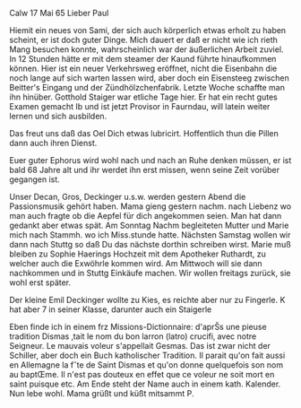  Calw 17 Mai 65
Lieber Paul

Hiemit ein neues von Sami, der sich auch körperlich etwas erholt zu haben scheint, er ist doch guter Dinge. Mich dauert er daß er nicht wie ich rieth Mang besuchen konnte, wahrscheinlich war der äußerlichen Arbeit zuviel. In 12 Stunden hätte er mit dem steamer der Kaund führte hinaufkommen können. 
Hier ist ein neuer Verkehrsweg eröffnet, nicht die Eisenbahn die noch lange auf sich warten lassen wird, aber doch ein Eisensteeg zwischen Beitter's Eingang und der Zündhölzchenfabrik. Letzte Woche schaffte man ihn hinüber. 
Gotthold Staiger war etliche Tage hier. Er hat ein recht gutes Examen gemacht Ib und ist jetzt Provisor in Faurndau, will latein weiter lernen und sich ausbilden.

Das freut uns daß das Oel Dich etwas lubricirt. Hoffentlich thun die Pillen dann auch ihren Dienst.

Euer guter Ephorus wird wohl nach und nach an Ruhe denken müssen, er ist bald 68 Jahre alt und ihr werdet ihn erst missen, wenn seine Zeit vorüber gegangen ist.

Unser Decan, Gros, Deckinger u.s.w. werden gestern Abend die Passionsmusik gehört haben. Mama gieng gestern nachm. nach Liebenz wo man auch fragte ob die Aepfel für dich angekommen seien. Man hat dann gedankt aber etwas spät. Am Sonntag Nachm begleiteten Mutter und Marie mich nach Stammh. wo ich Miss.stunde hatte. Nächsten Samstag wollen wir dann nach Stuttg so daß Du das nächste dorthin schreiben wirst. Marie muß bleiben zu Sophie Haerings Hochzeit mit dem Apotheker Ruthardt, zu welcher auch die Exwöhrle kommen wird. Am Mittwoch will sie dann nachkommen und in Stuttg Einkäufe machen. Wir wollen freitags zurück, sie wohl erst später.

Der kleine Emil Deckinger wollte zu Kies, es reichte aber nur zu Fingerle. K hat aber 7 in seiner Klasse, darunter auch ein Staigerle

Eben finde ich in einem frz Missions-Dictionnaire: d'aprŠs une pieuse tradition Dismas ‚tait le nom du bon larron (latro) crucifi‚ avec notre Seigneur. Le mauvais voleur s'appellait Gesmas. Das ist zwar nicht der Schiller, aber doch ein Buch katholischer Tradition. Il parait qu'on fait aussi en Allemagne la fˆte de Saint Dismas et qu'on donne quelquefois son nom au baptŒme. Il n'est pas douteux en effet que ce voleur ne soit mort en saint puisque etc. Am Ende steht der Name auch in einem kath. Kalender. 
Nun lebe wohl. Mama grüßt und küßt mitsammt
 P.


